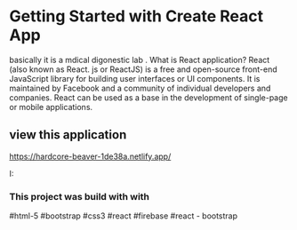 # Getting Started with Create React App

basically it is a mdical digonestic lab  . What is React application? React (also known as React. js or ReactJS) is a free and open-source front-end JavaScript library for building user interfaces or UI components. It is maintained by Facebook and a community of individual developers and companies. React can be used as a base in the development of single-page or mobile applications.
## view this application


https://hardcore-beaver-1de38a.netlify.app/

I:

### This project was build with with

 #html-5 
 #bootstrap 
 #css3 
 #react
 #firebase
 #react - bootstrap

